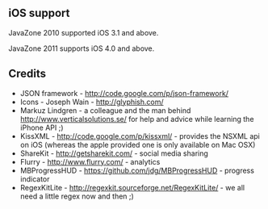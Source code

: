 ## iOS support

JavaZone 2010 supported iOS 3.1 and above.

JavaZone 2011 supports iOS 4.0 and above.

## Credits

* JSON framework - http://code.google.com/p/json-framework/
* Icons - Joseph Wain - http://glyphish.com/
* Markuz Lindgren - a colleague and the man behind http://www.verticalsolutions.se/ for help and advice while learning the iPhone API ;)
* KissXML - http://code.google.com/p/kissxml/ - provides the NSXML api on iOS (whereas the apple provided one is only available on Mac OSX)
* ShareKit - http://getsharekit.com/ - social media sharing
* Flurry - http://www.flurry.com/ - analytics
* MBProgressHUD - https://github.com/jdg/MBProgressHUD - progress indicator
* RegexKitLite - http://regexkit.sourceforge.net/RegexKitLite/ - we all need a little regex now and then ;)
